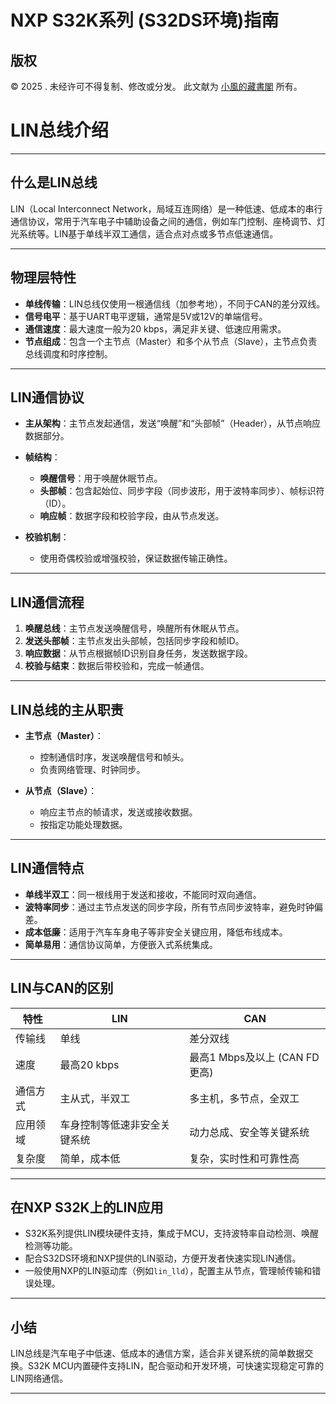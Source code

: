 # NXP S32K系列 (S32DS环境)指南

## 版权

© 2025 . 未经许可不得复制、修改或分发。 此文献为 [小風的藏書閣](https://t.me/xfp2333) 所有。

# LIN总线介绍

---

## 什么是LIN总线

LIN（Local Interconnect Network，局域互连网络）是一种低速、低成本的串行通信协议，常用于汽车电子中辅助设备之间的通信，例如车门控制、座椅调节、灯光系统等。LIN基于单线半双工通信，适合点对点或多节点低速通信。

---

## 物理层特性

* **单线传输**：LIN总线仅使用一根通信线（加参考地），不同于CAN的差分双线。
* **信号电平**：基于UART电平逻辑，通常是5V或12V的单端信号。
* **通信速度**：最大速度一般为20 kbps，满足非关键、低速应用需求。
* **节点组成**：包含一个主节点（Master）和多个从节点（Slave），主节点负责总线调度和时序控制。

---

## LIN通信协议

* **主从架构**：主节点发起通信，发送“唤醒”和“头部帧”（Header），从节点响应数据部分。
* **帧结构**：

  * **唤醒信号**：用于唤醒休眠节点。
  * **头部帧**：包含起始位、同步字段（同步波形，用于波特率同步）、帧标识符（ID）。
  * **响应帧**：数据字段和校验字段，由从节点发送。
* **校验机制**：

  * 使用奇偶校验或增强校验，保证数据传输正确性。

---

## LIN通信流程

1. **唤醒总线**：主节点发送唤醒信号，唤醒所有休眠从节点。
2. **发送头部帧**：主节点发出头部帧，包括同步字段和帧ID。
3. **响应数据**：从节点根据帧ID识别自身任务，发送数据字段。
4. **校验与结束**：数据后带校验和，完成一帧通信。

---

## LIN总线的主从职责

* **主节点（Master）**：

  * 控制通信时序，发送唤醒信号和帧头。
  * 负责网络管理、时钟同步。
* **从节点（Slave）**：

  * 响应主节点的帧请求，发送或接收数据。
  * 按指定功能处理数据。

---

## LIN通信特点

* **单线半双工**：同一根线用于发送和接收，不能同时双向通信。
* **波特率同步**：通过主节点发送的同步字段，所有节点同步波特率，避免时钟偏差。
* **成本低廉**：适用于汽车车身电子等非安全关键应用，降低布线成本。
* **简单易用**：通信协议简单，方便嵌入式系统集成。

---

## LIN与CAN的区别

| 特性   | LIN            | CAN                    |
| ---- | -------------- | ---------------------- |
| 传输线  | 单线             | 差分双线                   |
| 速度   | 最高20 kbps      | 最高1 Mbps及以上 (CAN FD更高) |
| 通信方式 | 主从式，半双工        | 多主机，多节点，全双工            |
| 应用领域 | 车身控制等低速非安全关键系统 | 动力总成、安全等关键系统           |
| 复杂度  | 简单，成本低         | 复杂，实时性和可靠性高            |

---

## 在NXP S32K上的LIN应用

* S32K系列提供LIN模块硬件支持，集成于MCU，支持波特率自动检测、唤醒检测等功能。
* 配合S32DS环境和NXP提供的LIN驱动，方便开发者快速实现LIN通信。
* 一般使用NXP的LIN驱动库（例如`lin_lld`），配置主从节点，管理帧传输和错误处理。

---

## 小结

LIN总线是汽车电子中低速、低成本的通信方案，适合非关键系统的简单数据交换。S32K MCU内置硬件支持LIN，配合驱动和开发环境，可快速实现稳定可靠的LIN网络通信。

---